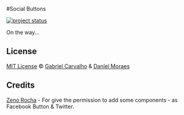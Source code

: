 #Social Buttons

[![project status](http://stillmaintained.com/maracaipe/social-buttons.png)](http://stillmaintained.com/maracaipe/social-buttons)

On the way...

## License

[MIT License](http://carvalho.mit-license.org/) © [Gabriel Carvalho](mailto:maracaipe1098@gmail.com) & [Daniel Moraes](http://github.com/danielmoraesb)

## Credits

[Zeno Rocha](http://github.com/zenorocha) - For give the permission to add some components - as Facebook Button & Twitter.
